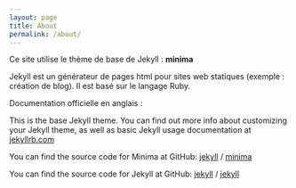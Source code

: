 ```yaml
---
layout: page
title: About
permalink: /about/
---
```


Ce site utilise le thème de base de Jekyll : **minima**

Jekyll est un générateur de pages html pour sites web statiques (exemple : création de blog). Il est basé sur le langage Ruby.

Documentation officielle en anglais :

This is the base Jekyll theme. You can find out more info about customizing your Jekyll theme, as well as basic Jekyll usage documentation at [jekyllrb.com](https://jekyllrb.com/)

You can find the source code for Minima at GitHub:
[jekyll][jekyll-organization] /
[minima](https://github.com/jekyll/minima)

You can find the source code for Jekyll at GitHub:
[jekyll][jekyll-organization] /
[jekyll](https://github.com/jekyll/jekyll)


[jekyll-organization]: https://github.com/jekyll
